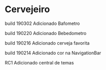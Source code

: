 # Cervejeiro

build 190302
Adicionado Bafometro 

build 190220
Adicionado Bebedometro 

build 190216
Adicionado cerveja favorita

build 190214 
Adicionado cor na NavigationBar

RC1 
Adicionado central de temas
